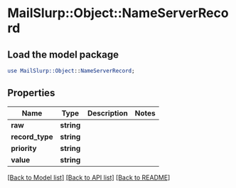 # MailSlurp::Object::NameServerRecord

## Load the model package
```perl
use MailSlurp::Object::NameServerRecord;
```

## Properties
Name | Type | Description | Notes
------------ | ------------- | ------------- | -------------
**raw** | **string** |  | 
**record_type** | **string** |  | 
**priority** | **string** |  | 
**value** | **string** |  | 

[[Back to Model list]](../README#documentation-for-models) [[Back to API list]](../README#documentation-for-api-endpoints) [[Back to README]](../README)


